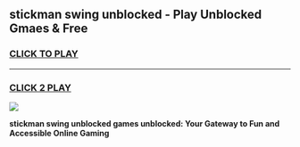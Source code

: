 
## stickman swing unblocked - Play Unblocked Gmaes & Free
<h3>
<a href="https://news.freeplayer.one?title=stickman_swing_unblocked&ref=23F">CLICK TO PLAY</a></h3>
<hr>

<h3>
<a href="https://news.freeplayer.one?title=stickman_swing_unblocked&ref=23F">CLICK 2 PLAY</a>
  
</h3>

<a href="https://news.freeplayer.one?title=stickman_swing_unblocked&ref=23F/"><img src="https://clearcache.store/games.png"></a>


**stickman swing unblocked games unblocked: Your Gateway to Fun and Accessible Online Gaming**
